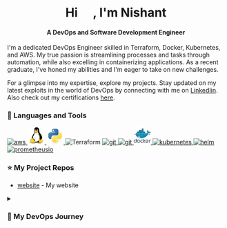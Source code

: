 <div align="center">
<h1 align="center">Hi<img width="35">, I'm Nishant</h1>
<h4 align="center">A DevOps and Software Development Engineer</h4>
</div>

I'm a dedicated DevOps Engineer skilled in Terraform, Docker, Kubernetes, and AWS. My true passion is streamlining processes and tasks through automation, while also excelling in containerizing applications. As a recent graduate, I've honed my abilities and I'm eager to take on new challenges.

For a glimpse into my expertise, explore my projects. Stay updated on my latest exploits in the world of DevOps by connecting with me on [LinkedIin](https://www.linkedin.com/in/nishantgupta27/). Also check out my certifications [here](https://www.credly.com/users/nishant-gupta.66df2069).

<h3 align="left"> 🧰 Languages and Tools </h3>
<p align="left"> <a href="https://aws.amazon.com" target="_blank" rel="noreferrer"> <img src="https://upload.wikimedia.org/wikipedia/commons/9/93/Amazon_Web_Services_Logo.svg" alt="aws" width="40" height="40"/> </a> <a href="https://www.linux.org/" target="_blank" rel="noreferrer"> <img src="https://raw.githubusercontent.com/devicons/devicon/master/icons/linux/linux-original.svg" alt="linux" width="40" height="40"/> </a> <a href="https://www.python.org" target="_blank" rel="noreferrer"> <img src="https://raw.githubusercontent.com/devicons/devicon/master/icons/python/python-original.svg" alt="python" width="40" height="40"/> </a> </a href="https://www.terraform.io/" target="_blank" rel="noreferrer">  <img src="https://opensenselabs.com/sites/default/files/inline-images/terraform.png" alt="Terraform" width="40" height="40" > </a> <a href="https://github.com/" target="_blank" rel="noreferrer"> <img src="https://www.svgrepo.com/show/306098/githubactions.svg" alt="git" width="40" height="40"/> </a> <a href="https://about.gitlab.com/" target="_blank" rel="noreferrer"> <img src="https://www.vectorlogo.zone/logos/gitlab/gitlab-icon.svg" alt="git" width="40" height="40"/> </a> <a href="https://www.docker.com/" target="_blank" rel="noreferrer"> <img src="https://raw.githubusercontent.com/devicons/devicon/master/icons/docker/docker-original-wordmark.svg" alt="docker" width="40" height="40"/> </a> <a href="https://kubernetes.io" target="_blank" rel="noreferrer"> <img src="https://www.vectorlogo.zone/logos/kubernetes/kubernetes-icon.svg" alt="kubernetes" width="40" height="40"/> </a> <a href="https://helm.sh/" target="_blank" rel="noreferrer"> <img src="https://www.vectorlogo.zone/logos/helmsh/helmsh-icon.svg" alt="helm" width="40" height="40"/>  </a> <a href="https://prometheus.io/" target="_blank" rel="noreferrer"> <img src="https://www.vectorlogo.zone/logos/prometheusio/prometheusio-icon.svg" alt="prometheusio" width="40" height="40"/> </a> </p>

### ⭐️ My Project Repos
* <a href="https://github.com/nishantg98/website">website</a> - My website
  

 <details>
 <summary><h3>🗻 My DevOps Journey</h3></summary>
   My journey in DevOps showcases a comprehensive expertise spanning over two years, marked by notable achievements and contributions across various technologies and projects.

I began my professional journey as a Junior DevOps Engineer at Successive Digital in India. There, I played a pivotal role in driving the adoption of Kubernetes, resulting in a significant enhancement in infrastructure scalability and performance. My optimization efforts on Azure led to a remarkable improvement in application performance, handling millions of daily requests more efficiently. Collaborating with cross-functional teams, I established robust CI/CD pipelines, significantly reducing deployment time and enhancing system reliability. By implementing Infrastructure as Code practices with Terraform, I streamlined operations and minimized manual efforts substantially. Additionally, my role as an SRE involved troubleshooting complex issues, significantly increasing system stability.

My educational background, including an MSc in Information Systems and Operations Management from the University of Nottingham and a BEng in Computer Science and Engineering from Guru Gobind Singh Indraprastha University, forms a solid foundation for my technical prowess.

My technical skills encompass a wide array of Cloud and DevOps tools, automation techniques, programming languages, and project management methodologies. Noteworthy mentions include proficiency in Azure, AWS, Docker, Kubernetes, Git, Python, PowerShell, Terraform, and CI/CD pipelines.

My significant project involvement in the DAN Media-Ecosystem project highlights my adeptness in managing complex infrastructures and orchestrating monitoring for numerous clusters and VMs. I ensured service level objectives were met through meticulous SLA/SLI/SLO frameworks and automated daily tasks, demonstrating a commitment to efficiency and reliability.

Furthermore, my Microsoft Certified Azure Fundamentals (AZ-900) certification underscores my dedication to continuous learning and staying abreast of industry best practices.

Overall, my DevOps journey exemplifies a blend of technical expertise, collaboration, and innovation, resulting in tangible improvements in system performance, reliability, and security.

Looking ahead, I'm driven by my commitment to keep learning and evolving in the DevOps field. Each step forward excites me as I explore new technologies and their potential.

